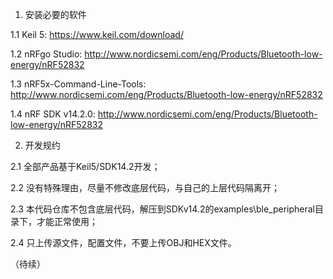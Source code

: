 1. 安装必要的软件

1.1 Keil 5: https://www.keil.com/download/

1.2 nRFgo Studio: http://www.nordicsemi.com/eng/Products/Bluetooth-low-energy/nRF52832

1.3 nRF5x-Command-Line-Tools: http://www.nordicsemi.com/eng/Products/Bluetooth-low-energy/nRF52832

1.4 nRF SDK v14.2.0: http://www.nordicsemi.com/eng/Products/Bluetooth-low-energy/nRF52832


2. 开发规约

2.1 全部产品基于Keil5/SDK14.2开发；

2.2 没有特殊理由，尽量不修改底层代码，与自己的上层代码隔离开；

2.3 本代码仓库不包含底层代码，解压到SDKv14.2的examples\ble_peripheral目录下，才能正常使用；

2.4 只上传源文件，配置文件，不要上传OBJ和HEX文件。


（待续）
